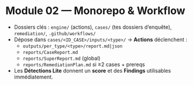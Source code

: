 # Module 02 — Monorepo & Workflow

- Dossiers clés : `engine/` (actions), `cases/` (tes dossiers d’enquête), `remediation/`, `.github/workflows/`
- Dépose dans `cases/<ID_CASE>/inputs/<type>/` → **Actions** déclenchent :
  - `outputs/per_type/<type>/report.md|json`
  - `reports/CaseReport.md`
  - `reports/SuperReport.md` (global)
  - `reports/RemediationPlan.md` si ≥2 cases + prereqs
- Les **Détections Lite** donnent un **score** et des **Findings** utilisables immédiatement.
